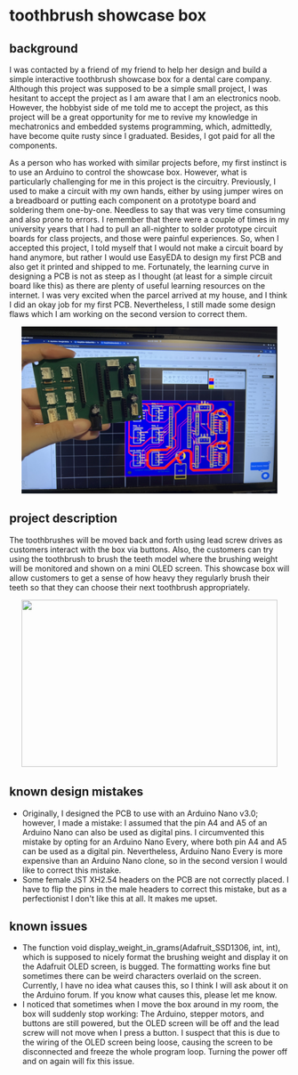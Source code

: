 # toothbrush showcase box

## background
I was contacted by a friend of my friend to help her design and build a simple interactive toothbrush showcase box for a dental care company. Although this project was supposed to be a simple small project, I was hesitant to accept the project as I am aware that I am an electronics noob. However, the hobbyist side of me told me to accept the project, as this project will be a great opportunity for me to revive my knowledge in mechatronics and embedded systems programming, which, admittedly, have become quite rusty since I graduated. Besides, I got paid for all the components.

As a person who has worked with similar projects before, my first instinct is to use an Arduino to control the showcase box. However, what is particularly challenging for me in this project is the circuitry. Previously, I used to make a circuit with my own hands, either by using jumper wires on a breadboard or putting each component on a prototype board and soldering them one-by-one. Needless to say that was very time consuming and also prone to errors. I remember that there were a couple of times in my university years that I had to pull an all-nighter to solder prototype circuit boards for class projects, and those were painful experiences. So, when I accepted this project, I told myself that I would not make a circuit board by hand anymore, but rather I would use EasyEDA to design my first PCB and also get it printed and shipped to me. Fortunately, the learning curve in designing a PCB is not as steep as I thought (at least for a simple circuit board like this) as there are plenty of useful learning resources on the internet. I was very excited when the parcel arrived at my house, and I think I did an okay job for my first PCB. Nevertheless, I still made some design flaws which I am working on the second version to correct them.

<p align="center">
  <img width="460" height="300" src="/assets/images/pcb.jpg">
</p>

## project description
The toothbrushes will be moved back and forth using lead screw drives as customers interact with the box via buttons. Also, the customers can try using the toothbrush to brush the teeth model where the brushing weight will be monitored and shown on a mini OLED screen. This showcase box will allow customers to get a sense of how heavy they regularly brush their teeth so that they can choose their next toothbrush appropriately.

<p align="center">
  <img width="460" height="300" src="/assets/images/showcase.gif">
</p>

## known design mistakes
- Originally, I designed the PCB to use with an Arduino Nano v3.0; however, I made a mistake: I assumed that the pin A4 and A5 of an Arduino Nano can also be used as digital pins. I circumvented this mistake by opting for an Arduino Nano Every, where both pin A4 and A5 can be used as a digital pin. Nevertheless, Arduino Nano Every is more expensive than an Arduino Nano clone, so in the second version I would like to correct this mistake.
- Some female JST XH2.54 headers on the PCB are not correctly placed. I have to flip the pins in the male headers to correct this mistake, but as a perfectionist I don't like this at all. It makes me upset.

## known issues
- The function void display_weight_in_grams(Adafruit_SSD1306, int, int), which is supposed to nicely format the brushing weight and display it on the Adafruit OLED screen, is bugged. The formatting works fine but sometimes there can be weird characters overlaid on the screen. Currently, I have no idea what causes this, so I think I will ask about it on the Arduino forum. If you know what causes this, please let me know.
- I noticed that sometimes when I move the box around in my room, the box will suddenly stop working: The Arduino, stepper motors, and buttons are still powered, but the OLED screen will be off and the lead screw will not move when I press a button. I suspect that this is due to the wiring of the OLED screen being loose, causing the screen to be disconnected and freeze the whole program loop. Turning the power off and on again will fix this issue.
